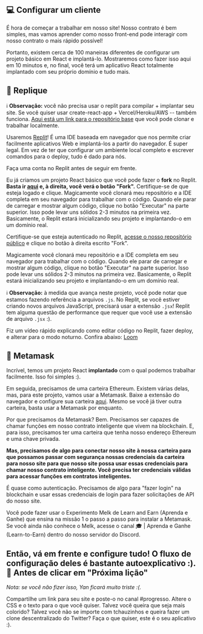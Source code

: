 💻 Configurar um cliente
------------------

É hora de começar a trabalhar em nosso site! Nosso contrato é bem simples, mas vamos aprender como nosso front-end pode interagir com nosso contrato o mais rápido possível!

Portanto, existem cerca de 100 maneiras diferentes de configurar um projeto básico em React e implantá-lo. Mostraremos como fazer isso aqui em 10 minutos e, no final, você terá um aplicativo React totalmente implantado com seu próprio domínio e tudo mais.

🤯 Replique
---------

ℹ️ **Observação:** você não precisa usar o replit para compilar + implantar seu site. Se você quiser usar create-react-app + Vercel/Heroku/AWS -- também funciona. [Aqui está um link para o repositório base](https://github.com/w3b3d3v/projeto-tchauzinho) que você pode clonar e trabalhar localmente.

Usaremos [Replit](https://replit.com/~)! É uma IDE baseada em navegador que nos permite criar facilmente aplicativos Web e implantá-los a partir do navegador. É super legal. Em vez de ter que configurar um ambiente local completo e escrever comandos para o deploy, tudo é dado para nós.

Faça uma conta no Replit antes de seguir em frente.

Eu já criamos um projeto React básico que você pode fazer o **fork** no Replit. **Basta ir [aqui](https://replit.com/@DanielCukier/projeto-tchauzinho?v=1) e, à direita, você verá o botão "Fork".** Certifique-se de que esteja logado e clique. Magicamente você clonará meu repositório e a IDE completa em seu navegador para trabalhar com o código. Quando ele parar de carregar e mostrar algum código, clique no botão "Executar" na parte superior. Isso pode levar uns sólidos 2-3 minutos na primeira vez. Basicamente, o Replit estará inicializando seu projeto e implantando-o em um domínio real.

Certifique-se que esteja autenticado no Replit, [acesse o nosso repositório público](https://replit.com/@DanielCukier/projeto-tchauzinho?v=1) e clique no botão à direita escrito "Fork".

Magicamente você clonará meu repositório e a IDE completa em seu navegador para trabalhar com o código. Quando ele parar de carregar e mostrar algum código, clique no botão "Executar" na parte superior. Isso pode levar uns sólidos 2-3 minutos na primeira vez. Basicamente, o Replit estará inicializando seu projeto e implantando-o em um domínio real.

ℹ️ **Observação:** à medida que avança neste projeto, você pode notar que estamos fazendo referência a arquivos `.js`. No Replit, se você estiver criando novos arquivos JavaScript, precisará usar a extensão `.jsx`! Replit tem alguma questão de performance que requer que você use a extensão de arquivo `.jsx` :).

Fiz um vídeo rápido explicando como editar código no Replit, fazer deploy, e alterar para o modo noturno. Confira abaixo:
[Loom](https://www.loom.com/share/4578eb9fba1243499a6913d214b21dc3)

🦊 Metamask
-----------

Incrível, temos um projeto React **implantado** com o qual podemos trabalhar facilmente. Isso foi simples :).

Em seguida, precisamos de uma carteira Ethereum. Existem várias delas, mas, para este projeto, vamos usar a Metamask. Baixe a extensão do navegador e configure sua carteira [aqui](https://metamask.io/download.html). Mesmo se você já tiver outra carteira, basta usar a Metamask por enquanto.

Por que precisamos da Metamask? Bem. Precisamos ser capazes de chamar funções em nosso contrato inteligente que vivem na blockchain. E, para isso, precisamos ter uma carteira que tenha nosso endereço Ethereum e uma chave privada.

**Mas, precisamos de algo para conectar nosso site à nossa carteira para que possamos passar com segurança nossas credenciais da carteira para nosso site para que nosso site possa usar essas credenciais para chamar nosso contrato inteligente. Você precisa ter credenciais válidas para acessar funções em contratos inteligentes.**

É quase como autenticação. Precisamos de algo para "fazer login" na blockchain e usar essas credenciais de login para fazer solicitações de API do nosso site.

Você pode fazer usar o Experimento Melk de Learn and Earn (Aprenda e Ganhe) que ensina na missão 1 o passo a passo para instalar a Metamask. Se você ainda não conhece o Melk, acesse o canal 🎓 | Aprenda e Ganhe (Learn-to-Earn) dentro do nosso servidor do Discord.

Então, vá em frente e configure tudo! O fluxo de configuração deles é bastante autoexplicativo :).
🚨 Antes de clicar em "Próxima lição"
--------------------------------------------

*Nota: se você não fizer isso, Yan ficará muito triste :(.*

Compartilhe um link para seu site e poste-o no canal #progresso. Altere o CSS e o texto para o que você quiser. Talvez você queira que seja mais colorido? Talvez você não se importe com tchauzinhos e queira fazer um clone descentralizado do Twitter? Faça o que quiser, este é o seu aplicativo :).
